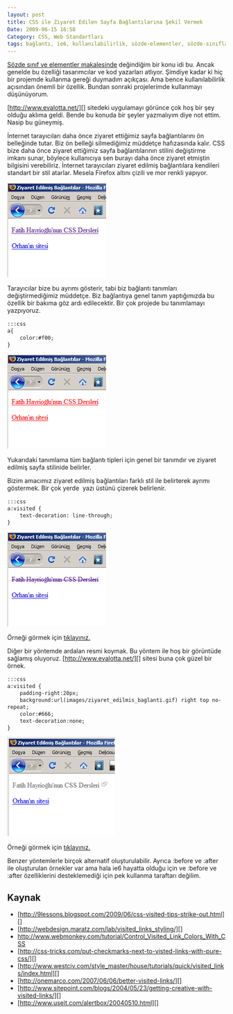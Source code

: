```yaml
---
layout: post
title: CSS ile Ziyaret Edilen Sayfa Bağlantılarına Şekil Vermek
Date: 2009-06-15 16:58
Category: CSS, Web Standartları
tags: bağlantı, ie6, kullanılabilirlik, sözde-elementler, sözde-sınıflar, visited, ziyaret-edilmiş-sayfa
---
```


[Sözde sınıf ve elementler makalesinde][] değindiğim bir konu idi bu.
Ancak genelde bu özelliği tasarımcılar ve kod yazarları atlıyor. Şimdiye
kadar ki hiç bir projemde kullanma gereği duymadım açıkçası. Ama bence
kullanılabilirlik açısından önemli bir özellik. Bundan sonraki
projelerimde kullanmayı düşünüyorum.

[http://www.evalotta.net/][] sitedeki uygulamayı görünce çok hoş bir şey
olduğu aklıma geldi. Bende bu konuda bir şeyler yazmalıyım diye not
ettim. Nasip bu güneymiş.

İnternet tarayıcıları daha önce ziyaret ettiğimiz sayfa bağlantılarını
ön belleğinde tutar. Biz ön belleği silmediğimiz müddetçe hafızasında
kalır. CSS bize daha önce ziyaret ettiğimiz sayfa bağlantılarının
stilini değiştirme imkanı sunar, böylece kullanıcıya sen burayı daha
önce ziyaret etmiştin bilgisini verebiliriz. İnternet tarayıcıları
ziyaret edilmiş bağlantılara kendileri standart bir stil atarlar. Mesela
Firefox altını çizili ve mor renkli yapıyor.

![stadart_ff][]

Tarayıcılar bize bu ayrımı gösterir, tabi biz bağlantı tanımları
değiştirmediğimiz müddetçe. Biz bağlantıya genel tanım yaptığımızda bu
özellik bir bakıma göz ardı edilecektir. Bir çok projede bu tanımlamayı
yazpıyoruz.

	:::css
	a{
		color:#f00;
	}

![genel_bag_renk][]

Yukarıdaki tanımlama tüm bağlantı tipleri için genel bir tanımdır ve
ziyaret edilmiş sayfa stilinide belirler.

Bizim amacımız ziyaret edilmiş bağlantıları farklı stil ile belirterek
ayrımı göstermek. Bir çok yerde  yazı üstünü çizerek belirlenir.

	:::css
	a:visited {
		text-decoration: line-through;
	}

![ziy_sayfa_uzeri_ciz][]

Örneği görmek için [tıklayınız.][]

Diğer bir yöntemde ardalan resmi koymak. Bu yöntem ile hoş bir görüntüde
sağlamış oluyoruz. [http://www.evalotta.net/][] sitesi buna çok güzel
bir örnek.

	:::css
	a:visited {
		padding-right:20px;
		background:url(images/ziyaret_edilmis_baglanti.gif) right top no-repeat;
		color:#666;
		text-decoration:none;
	}

![ziy_sayfa_oki][]

Örneği görmek için [tıklayınız.][1]

Benzer yöntemlerle birçok alternatif oluşturulabilir. Ayrıca :before ve
:after ile oluşturulan örnekler var ama hala ie6 hayatta olduğu için ve
:before ve :after özelliklerini desteklemediği için pek kullanma
taraftarı değilim.

Kaynak
------

-   [http://9lessons.blogspot.com/2009/06/css-visited-tips-strike-out.html][]
-   [http://webdesign.maratz.com/lab/visited_links_styling/][]
-   http://www.webmonkey.com/tutorial/Control_Visited_Link_Colors_With_CSS
-   [http://css-tricks.com/put-checkmarks-next-to-visted-links-with-pure-css/][]
-   [http://www.westciv.com/style_master/house/tutorials/quick/visited_links/index.html][]
-   [http://onemarco.com/2007/06/06/better-visited-links/][]
-   [http://www.sitepoint.com/blogs/2004/05/23/getting-creative-with-visited-links/][]
-   [http://www.useit.com/alertbox/20040510.html][]

  [Sözde sınıf ve elementler makalesinde]: http://www.fatihhayrioglu.com/pseudo-siniflari-ve-pseudo-elementleri/
  [http://www.evalotta.net/]: http://www.evalotta.net/
  [stadart_ff]: /images/stadart_ff.gif
  [genel_bag_renk]: /images/genel_bag_renk.gif
  [ziy_sayfa_uzeri_ciz]: /images/ziy_sayfa_uzeri_ciz.gif
  [tıklayınız.]: /dokumanlar/ziyaret_edilmis_baglantilar.html
  [ziy_sayfa_oki]: /images/ziy_sayfa_oki.gif
  [1]: /dokumanlar/ziyaret_edilmis_baglantilar2.html
  [http://9lessons.blogspot.com/2009/06/css-visited-tips-strike-out.html]: http://9lessons.blogspot.com/2009/06/css-visited-tips-strike-out.html
  [http://webdesign.maratz.com/lab/visited_links_styling/]: http://webdesign.maratz.com/lab/visited_links_styling/
  [http://css-tricks.com/put-checkmarks-next-to-visted-links-with-pure-css/]: http://css-tricks.com/put-checkmarks-next-to-visted-links-with-pure-css/
  [http://www.westciv.com/style_master/house/tutorials/quick/visited_links/index.html]: http://www.westciv.com/style_master/house/tutorials/quick/visited_links/index.html
  [http://onemarco.com/2007/06/06/better-visited-links/]: http://onemarco.com/2007/06/06/better-visited-links/
  [http://www.sitepoint.com/blogs/2004/05/23/getting-creative-with-visited-links/]: http://www.sitepoint.com/blogs/2004/05/23/getting-creative-with-visited-links/
  [http://www.useit.com/alertbox/20040510.html]: http://www.useit.com/alertbox/20040510.html